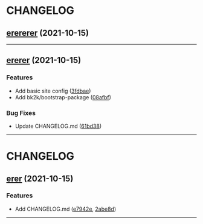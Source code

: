 <!--- BEGIN HEADER -->
# CHANGELOG


<!--- END HEADER -->

## [erererer](https://github.com/christi4n/typo3v11/compare/verererer...vererererer) (2021-10-15)
---

## [ererer](https://github.com/christi4n/typo3v11/compare/vererer...verererer) (2021-10-15)
### Features

* Add basic site config ([3fdbae](https://github.com/christi4n/typo3v11/commit/3fdbae7cbf678450b8f42f097476dde24f30b063))
* Add bk2k/bootstrap-package ([08afbf](https://github.com/christi4n/typo3v11/commit/08afbf84271a024b2cd19d1171da0ffa6504586f))

### Bug Fixes

* Update CHANGELOG.md ([61bd38](https://github.com/christi4n/typo3v11/commit/61bd380505109f500e83b1ca813c3c6bff371f2f))

---

# CHANGELOG

## [erer](https://github.com/christi4n/typo3v11/compare/verer...vererer) (2021-10-15)
### Features

* Add CHANGELOG.md ([e7942e](https://github.com/christi4n/typo3v11/commit/e7942e77ce947039280014a8b04467c288187d45), [2abe8d](https://github.com/christi4n/typo3v11/commit/2abe8da0b89491cddf62b677e8cc97d1d68d63a6))

---

